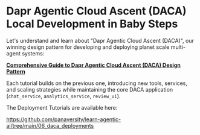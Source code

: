 #  Dapr Agentic Cloud Ascent (DACA) Local Development in Baby Steps

Let's understand and learn about "Dapr Agentic Cloud Ascent (DACA)", our winning design pattern for developing and deploying planet scale multi-agent systems:

**[Comprehensive Guide to Dapr Agentic Cloud Ascent (DACA) Design Pattern](https://github.com/panaversity/learn-agentic-ai/blob/main/comprehensive_guide_daca.md)**

Each tutorial builds on the previous one, introducing new tools, services, and scaling strategies while maintaining the core DACA application (`chat_service`, `analytics_service`, `review_ui`).

The Deployment Tutorials are available here:

https://github.com/panaversity/learn-agentic-ai/tree/main/06_daca_deployments